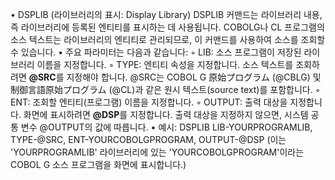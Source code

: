 • DSPLIB (라이브러리의 표시: Display Library) DSPLIB 커맨드는 라이브러리 내용, 즉 라이브러리에 등록된 엔티티를 표시하는 데 사용됩니다. COBOLG나 CL 프로그램의 소스 텍스트는 라이브러리의 엔티티로 관리되므로, 이 커맨드를 사용하여 소스를 조회할 수 있습니다.
• 주요 파라미터는 다음과 같습니다:
    ◦ LIB: 소스 프로그램이 저장된 라이브러리 이름을 지정합니다.
    ◦ TYPE: 엔티티 속성을 지정합니다. 소스 텍스트를 조회하려면 **@SRC**를 지정해야 합니다. @SRC는 COBOL G 原始プログラム (@CBLG) 및 制御言語原始プログラム (@CL)과 같은 원시 텍스트(source text)를 포함합니다.
    ◦ ENT: 조회할 엔티티(프로그램) 이름을 지정합니다.
    ◦ OUTPUT: 출력 대상을 지정합니다. 화면에 표시하려면 **@DSP**를 지정합니다. 출력 대상을 지정하지 않으면, 시스템 공통 변수 @OUTPUT의 값에 따릅니다.
• 예시: DSPLIB LIB-YOURPROGRAMLIB, TYPE-@SRC, ENT-YOURCOBOLGPROGRAM, OUTPUT-@DSP (이는 'YOURPROGRAMLIB' 라이브러리에 있는 'YOURCOBOLGPROGRAM'이라는 COBOL G 소스 프로그램을 화면에 표시합니다.)